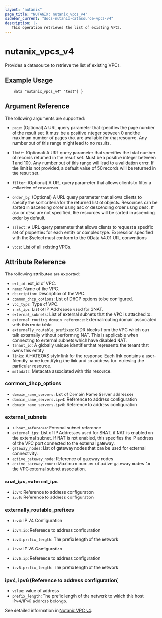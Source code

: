 ```yaml
---
layout: "nutanix"
page_title: "NUTANIX: nutanix_vpcs_v4"
sidebar_current: "docs-nutanix-datasource-vpcs-v4"
description: |-
   This operation retrieves the list of existing VPCs. 
---
```


# nutanix_vpcs_v4

Provides a datasource to retrieve the list of existing VPCs.

## Example Usage

```hcl
    data "nutanix_vpcs_v4" "test"{ }

```

## Argument Reference

The following arguments are supported:

* `page`: (Optional) A URL query parameter that specifies the page number of the result set. It must be a positive integer between 0 and the maximum number of pages that are available for that resource. Any number out of this range might lead to no results.
* `limit`: (Optional) A URL query parameter that specifies the total number of records returned in the result set. Must be a positive integer between 1 and 100. Any number out of this range will lead to a validation error. If the limit is not provided, a default value of 50 records will be returned in the result set.
* `filter`: (Optional) A URL query parameter that allows clients to filter a collection of resources.
* `order_by`: (Optional) A URL query parameter that allows clients to specify the sort criteria for the returned list of objects. Resources can be sorted in ascending order using asc or descending order using desc. If asc or desc are not specified, the resources will be sorted in ascending order by default.
* `select`: A URL query parameter that allows clients to request a specific set of properties for each entity or complex type. Expression specified with the $select must conform to the OData V4.01 URL conventions. 

* `vpcs`: List of all existing VPCs. 

## Attribute Reference

The following attributes are exported:

* `ext_id`: ext_id of VPC.
* `name`: Name of the VPC.
* `description`: Description of the VPC.
* `common_dhcp_options`: List of DHCP options to be configured.
* `vpc_type`: Type of VPC.
* `snat_ips`: List of IP Addresses used for SNAT.
* `external_subnets`: List of external subnets that the VPC is attached to.
* `external_routing_domain_reference`: External routing domain associated with this route table
* `externally_routable_prefixes`: CIDR blocks from the VPC which can talk externally without performing NAT. This is applicable when connecting to external subnets which have disabled NAT.
* `tenant_id`: A globally unique identifier that represents the tenant that owns this entity. 
* `links`: A HATEOAS style link for the response. Each link contains a user-friendly name identifying the link and an address for retrieving the particular resource.
* `metadata`: Metadata associated with this resource.


### common_dhcp_options

* `domain_name_servers`: List of Domain Name Server addresses
* `domain_name_servers.ipv4`: Reference to address configuration
* `domain_name_servers.ipv6`: Reference to address configuration


### external_subnets

* `subnet_reference`: External subnet reference.
* `external_ips`: List of IP Addresses used for SNAT, if NAT is enabled on the external subnet. If NAT is not enabled, this specifies the IP address of the VPC port connected to the external gateway.
* `gateway_nodes`: List of gateway nodes that can be used for external connectivity.    
* `active_gateway_node`: Reference of gateway nodes
* `active_gateway_count`: Maximum number of active gateway nodes for the VPC external subnet association.


### snat_ips, external_ips

* `ipv4`: Reference to address configuration
* `ipv6`: Reference to address configuration


### externally_routable_prefixes
* `ipv4`: IP V4 Configuration
* `ipv4.ip`: Reference to address configuration
* `ipv4.prefix_length`: The prefix length of the network

* `ipv6`: IP V6 Configuration
* `ipv6.ip`: Reference to address configuration
* `ipv6.prefix_length`: The prefix length of the network


### ipv4, ipv6 (Reference to address configuration)

* `value`: value of address
* `prefix_length`: The prefix length of the network to which this host IPv4/IPv6 address belongs.



See detailed information in [Nutanix VPC v4](https://developers.nutanix.com/api-reference?namespace=networking&version=v4.0.b1).